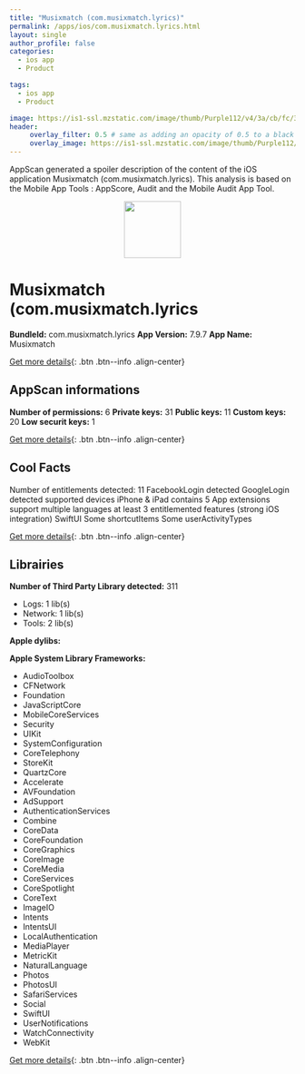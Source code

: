 ```yaml
---
title: "Musixmatch (com.musixmatch.lyrics)"
permalink: /apps/ios/com.musixmatch.lyrics.html
layout: single
author_profile: false
categories: 
  - ios app 
  - Product 

tags: 
  - ios app 
  - Product 

image: https://is1-ssl.mzstatic.com/image/thumb/Purple112/v4/3a/cb/fc/3acbfc54-3267-c3cb-d99d-f62b2c933402/AppIcon-0-1x_U007emarketing-0-7-0-85-220.png/512x512bb.jpg
header: 
     overlay_filter: 0.5 # same as adding an opacity of 0.5 to a black background
     overlay_image: https://is1-ssl.mzstatic.com/image/thumb/Purple112/v4/3a/cb/fc/3acbfc54-3267-c3cb-d99d-f62b2c933402/AppIcon-0-1x_U007emarketing-0-7-0-85-220.png/512x512bb.jpg
---
```

AppScan generated a spoiler description of the content of the iOS application Musixmatch (com.musixmatch.lyrics). This analysis is based on the Mobile App Tools : AppScore, Audit and the Mobile Audit App Tool.

  
  
<div style="text-align: center;"><img src="https://is1-ssl.mzstatic.com/image/thumb/Purple112/v4/3a/cb/fc/3acbfc54-3267-c3cb-d99d-f62b2c933402/AppIcon-0-1x_U007emarketing-0-7-0-85-220.png/512x512bb.jpg" width="100" height="100"></div>  
  
# Musixmatch (com.musixmatch.lyrics

**BundleId:** com.musixmatch.lyrics
**App Version:** 7.9.7
**App Name:** Musixmatch


[Get more details](/pricing.html){: .btn .btn--info .align-center}  
  
## AppScan informations 

**Number of permissions:** 6
**Private keys:** 31
**Public keys:** 11
**Custom keys:** 20
**Low securit keys:** 1
  
[Get more details](/pricing.html){: .btn .btn--info .align-center}

## Cool Facts

Number of entitlements detected: 11
FacebookLogin detected
GoogleLogin detected
supported devices iPhone & iPad
contains 5 App extensions
support multiple languages
at least 3 entitlemented features (strong iOS integration)
SwiftUI
Some shortcutItems 
Some userActivityTypes
  
[Get more details](/pricing.html){: .btn .btn--info .align-center}

## Librairies 
**Number of Third Party Library detected:** 311
- Logs: 1 lib(s)
- Network: 1 lib(s)
- Tools: 2 lib(s)

**Apple dylibs:**


**Apple System Library Frameworks:**
- AudioToolbox
- CFNetwork
- Foundation
- JavaScriptCore
- MobileCoreServices
- Security
- UIKit
- SystemConfiguration
- CoreTelephony
- StoreKit
- QuartzCore
- Accelerate
- AVFoundation
- AdSupport
- AuthenticationServices
- Combine
- CoreData
- CoreFoundation
- CoreGraphics
- CoreImage
- CoreMedia
- CoreServices
- CoreSpotlight
- CoreText
- ImageIO
- Intents
- IntentsUI
- LocalAuthentication
- MediaPlayer
- MetricKit
- NaturalLanguage
- Photos
- PhotosUI
- SafariServices
- Social
- SwiftUI
- UserNotifications
- WatchConnectivity
- WebKit


  
[Get more details](/pricing.html){: .btn .btn--info .align-center}


